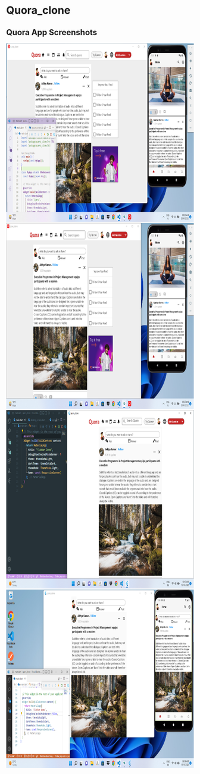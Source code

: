 
# Quora_clone

## Quora App Screenshots


<div> 
    <img src="https://github.com/imCoderAditya/quora_clone/blob/main/screenshot/4.png"alt="loading..." width="1080" height="480">
    <img src="https://github.com/imCoderAditya/quora_clone/blob/main/screenshot/3.png" alt="loading..."        style="width:1266px;height:500px";>
    <img src="https://github.com/imCoderAditya/quora_clone/blob/main/screenshot/2.png" alt="loading..." width="1080" height="480">
    <img src="https://github.com/imCoderAditya/quora_clone/blob/main/screenshot/1.png" alt="loading..." width="1080" height="480">
 </div>

<!-- This project is a starting point for a Flutter application.

A few resources to get you started if this is your first Flutter project:

This project is a starting point for a Flutter application.

A few resources to get you started if this is your first Flutter project:

- [Lab: Write your first Flutter app](https://docs.flutter.dev/get-started/codelab)
- [Cookbook: Useful Flutter samples](https://docs.flutter.dev/cookbook)

For help getting started with Flutter development, view the
[online documentation](https://docs.flutter.dev/), which offers tutorials,
samples, guidance on mobile development, and a full API reference.
